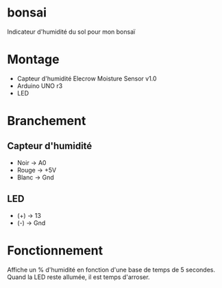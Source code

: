 # bonsai
Indicateur d'humidité du sol pour mon bonsaï

# Montage
 * Capteur d'humidité Elecrow Moisture Sensor v1.0
 * Arduino UNO r3
 * LED
 
# Branchement
## Capteur d'humidité
 * Noir -> A0
 * Rouge -> +5V
 * Blanc -> Gnd
## LED
 * (+) -> 13
 * (-) -> Gnd

# Fonctionnement

Affiche un % d'humidité en fonction d'une base de temps de 5 secondes. Quand la LED reste allumée, il est temps d'arroser.
